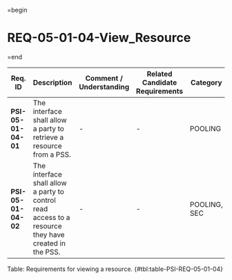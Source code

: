 =begin

# REQ-05-01-04-View_Resource

=end

| Req. ID                        | Description                         | Comment / Understanding                  | Related Candidate Requirements | Category                       |
| ------------------------------ | ----------------------------------- | ---------------------------------------- | ------------------------------ | ------------------------------ |
| __PSI-05-01-04-01__ | The interface shall allow a party to retrieve a resource from a PSS.                                 | -                       | -                              | POOLING      |
| __PSI-05-01-04-02__ | The interface shall allow a party to control read access to a resource they have created in the PSS. | -                       | -                              | POOLING, SEC |

Table: Requirements for viewing a resource. {#tbl:table-PSI-REQ-05-01-04}
